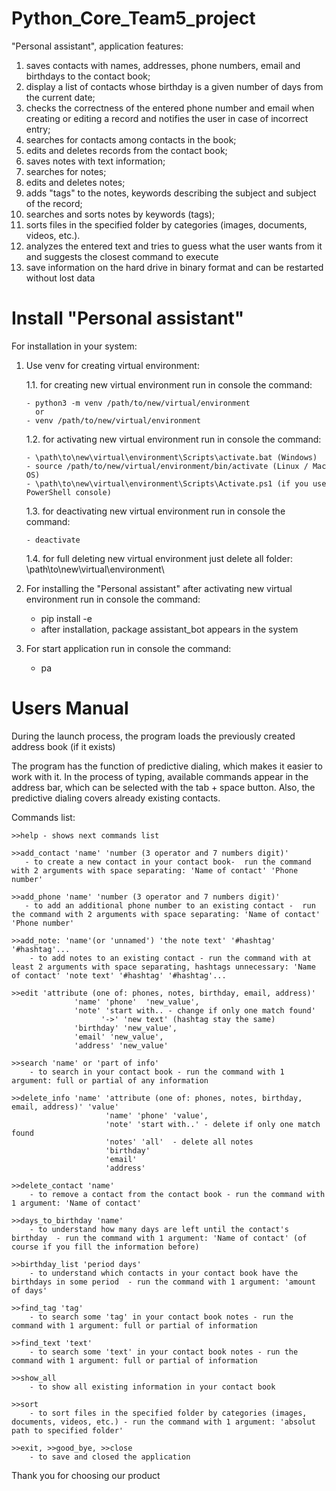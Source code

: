 # Python_Core_Team5_project

"Personal assistant", application features:

1. saves contacts with names, addresses, phone numbers, email and birthdays to the contact book;
2. display a list of contacts whose birthday is a given number of days from the current date;
3. checks the correctness of the entered phone number and email when creating or editing a record and notifies the user in case of incorrect entry;
4. searches for contacts among contacts in the book;
5. edits and deletes records from the contact book;
6. saves notes with text information;
7. searches for notes;
8. edits and deletes notes;
9. adds "tags" to the notes, keywords describing the subject and subject of the record;
10. searches and sorts notes by keywords (tags);
11. sorts files in the specified folder by categories (images, documents, videos, etc.).
12. analyzes the entered text and tries to guess what the user wants from it and suggests the closest command to execute
13. save information on the hard drive in binary format and can be restarted without lost data

# Install "Personal assistant"

For installation in your system:

1.  Use venv for creating virtual environment:

    1.1. for creating new virtual environment run in console the command:

        - python3 -m venv /path/to/new/virtual/environment
          or
        - venv /path/to/new/virtual/environment

    1.2. for activating new virtual environment run in console the command:

        - \path\to\new\virtual\environment\Scripts\activate.bat (Windows)
        - source /path/to/new/virtual/environment/bin/activate (Linux / Mac OS)
        - \path\to\new\virtual\environment\Scripts\Activate.ps1 (if you use PowerShell console)

    1.3. for deactivating new virtual environment run in console the command:

        - deactivate

    1.4. for full deleting new virtual environment just delete all folder: \path\to\new\virtual\environment\

2.  For installing the "Personal assistant" after activating new virtual environment run in console the command:

    -   pip install -e
    -   after installation, package assistant_bot appears in the system

3.  For start application run in console the command:
    -   pa

# Users Manual

During the launch process, the program loads the previously created address book (if it exists)

The program has the function of predictive dialing, which makes it easier to work with it. In the process of typing, available commands appear in the address bar, which can be selected with the tab + space button. Also, the predictive dialing covers already existing contacts.

Commands list: 

    >>help - shows next commands list

    >>add_contact 'name' 'number (3 operator and 7 numbers digit)'
       - to create a new contact in your contact book-  run the command with 2 arguments with space separating: 'Name of contact' 'Phone number'

    >>add_phone 'name' 'number (3 operator and 7 numbers digit)'
       - to add an additional phone number to an existing contact -  run the command with 2 arguments with space separating: 'Name of contact' 'Phone number'

    >>add_note: 'name'(or 'unnamed') 'the note text' '#hashtag' '#hashtag'...
        - to add notes to an existing contact - run the command with at least 2 arguments with space separating, hashtags unnecessary: 'Name of contact' 'note text' '#hashtag' '#hashtag'...

    >>edit 'attribute (one of: phones, notes, birthday, email, address)'
                  'name' 'phone'  'new_value',
                  'note' 'start with.. - change if only one match found'
                        '->' 'new text' (hashtag stay the same)
                  'birthday' 'new_value',
                  'email' 'new_value',
                  'address' 'new_value'

    >>search 'name' or 'part of info'
        - to search in your contact book - run the command with 1 argument: full or partial of any information

    >>delete_info 'name' 'attribute (one of: phones, notes, birthday, email, address)' 'value'
                         'name' 'phone' 'value',
                         'note' 'start with..' - delete if only one match found
                         'notes' 'all'  - delete all notes
                         'birthday'
                         'email'
                         'address'

    >>delete_contact 'name'
        - to remove a contact from the contact book - run the command with 1 argument: 'Name of contact'

    >>days_to_birthday 'name'
        - to understand how many days are left until the contact's birthday  - run the command with 1 argument: 'Name of contact' (of course if you fill the information before)

    >>birthday_list 'period days'
        - to understand which contacts in your contact book have the birthdays in some period  - run the command with 1 argument: 'amount of days'

    >>find_tag 'tag'
        - to search some 'tag' in your contact book notes - run the command with 1 argument: full or partial of information

    >>find_text 'text'
        - to search some 'text' in your contact book notes - run the command with 1 argument: full or partial of information

    >>show_all
        - to show all existing information in your contact book

    >>sort
        - to sort files in the specified folder by categories (images, documents, videos, etc.) - run the command with 1 argument: 'absolut path to specified folder'

    >>exit, >>good_bye, >>close
        - to save and closed the application

Thank you for choosing our product
